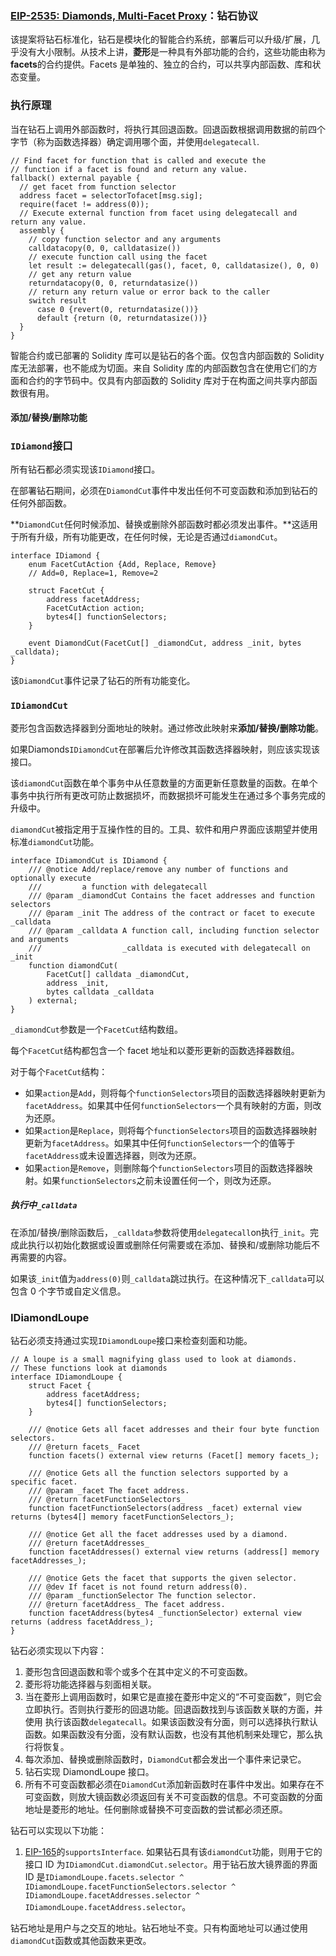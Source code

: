 ### [EIP-2535: Diamonds, Multi-Facet Proxy](https://eips.ethereum.org/EIPS/eip-2535)：钻石协议

该提案将钻石标准化，钻石是模块化的智能合约系统，部署后可以升级/扩展，几乎没有大小限制。从技术上讲，**菱形**是一种具有外部功能的合约，这些功能由称为**facets**的合约提供。Facets 是单独的、独立的合约，可以共享内部函数、库和状态变量。

### 执行原理

当在钻石上调用外部函数时，将执行其回退函数。回退函数根据调用数据的前四个字节（称为函数选择器）确定调用哪个面，并使用`delegatecall`.

```solidity
// Find facet for function that is called and execute the
// function if a facet is found and return any value.
fallback() external payable {
  // get facet from function selector
  address facet = selectorTofacet[msg.sig];
  require(facet != address(0));
  // Execute external function from facet using delegatecall and return any value.
  assembly {
    // copy function selector and any arguments
    calldatacopy(0, 0, calldatasize())
    // execute function call using the facet
    let result := delegatecall(gas(), facet, 0, calldatasize(), 0, 0)
    // get any return value
    returndatacopy(0, 0, returndatasize())
    // return any return value or error back to the caller
    switch result
      case 0 {revert(0, returndatasize())}
      default {return (0, returndatasize())}
  }
}
```

智能合约或已部署的 Solidity 库可以是钻石的各个面。仅包含内部函数的 Solidity 库无法部署，也不能成为切面。来自 Solidity 库的内部函数包含在使用它们的方面和合约的字节码中。仅具有内部函数的 Solidity 库对于在构面之间共享内部函数很有用。

#### 添加/替换/删除功能

###  `IDiamond`接口

所有钻石都必须实现该`IDiamond`接口。

在部署钻石期间，必须在`DiamondCut`事件中发出任何不可变函数和添加到钻石的任何外部函数。

**`DiamondCut`任何时候添加、替换或删除外部函数时都必须发出事件。**这适用于所有升级，所有功能更改，在任何时候，无论是否通过`diamondCut`。

```solidity
interface IDiamond {
    enum FacetCutAction {Add, Replace, Remove}
    // Add=0, Replace=1, Remove=2

    struct FacetCut {
        address facetAddress;
        FacetCutAction action;
        bytes4[] functionSelectors;
    }

    event DiamondCut(FacetCut[] _diamondCut, address _init, bytes _calldata);
}
```

该`DiamondCut`事件记录了钻石的所有功能变化。

### `IDiamondCut`

菱形包含函数选择器到分面地址的映射。通过修改此映射来**添加/替换/删除功能**。

如果Diamonds`IDiamondCut`在部署后允许修改其函数选择器映射，则应该实现该接口。

该`diamondCut`函数在单个事务中从任意数量的方面更新任意数量的函数。在单个事务中执行所有更改可防止数据损坏，而数据损坏可能发生在通过多个事务完成的升级中。

`diamondCut`被指定用于互操作性的目的。工具、软件和用户界面应该期望并使用标准`diamondCut`功能。

```solidity
interface IDiamondCut is IDiamond {
    /// @notice Add/replace/remove any number of functions and optionally execute
    ///         a function with delegatecall
    /// @param _diamondCut Contains the facet addresses and function selectors
    /// @param _init The address of the contract or facet to execute _calldata
    /// @param _calldata A function call, including function selector and arguments
    ///                  _calldata is executed with delegatecall on _init
    function diamondCut(
        FacetCut[] calldata _diamondCut,
        address _init,
        bytes calldata _calldata
    ) external;
}
```

`_diamondCut`参数是一个`FacetCut`结构数组。

每个`FacetCut`结构都包含一个 facet 地址和以菱形更新的函数选择器数组。

对于每个`FacetCut`结构：

- 如果`action`是`Add`，则将每个`functionSelectors`项目的函数选择器映射更新为`facetAddress`。如果其中任何`functionSelectors`一个具有映射的方面，则改为还原。
- 如果`action`是`Replace`，则将每个`functionSelectors`项目的函数选择器映射更新为`facetAddress`。如果其中任何`functionSelectors`一个的值等于`facetAddress`或未设置选择器，则改为还原。
- 如果`action`是`Remove`，则删除每个`functionSelectors`项目的函数选择器映射。如果`functionSelectors`之前未设置任何一个，则改为还原。

##### 执行中`_calldata`

在添加/替换/删除函数后，`_calldata`参数将使用`delegatecall`on执行`_init`。完成此执行以初始化数据或设置或删除任何需要或在添加、替换和/或删除功能后不再需要的内容。

如果该`_init`值为`address(0)`则`_calldata`跳过执行。在这种情况下`_calldata`可以包含 0 个字节或自定义信息。

### IDiamondLoupe

钻石必须支持通过实现`IDiamondLoupe`接口来检查刻面和功能。

```solidity
// A loupe is a small magnifying glass used to look at diamonds.
// These functions look at diamonds
interface IDiamondLoupe {
    struct Facet {
        address facetAddress;
        bytes4[] functionSelectors;
    }

    /// @notice Gets all facet addresses and their four byte function selectors.
    /// @return facets_ Facet
    function facets() external view returns (Facet[] memory facets_);

    /// @notice Gets all the function selectors supported by a specific facet.
    /// @param _facet The facet address.
    /// @return facetFunctionSelectors_
    function facetFunctionSelectors(address _facet) external view returns (bytes4[] memory facetFunctionSelectors_);

    /// @notice Get all the facet addresses used by a diamond.
    /// @return facetAddresses_
    function facetAddresses() external view returns (address[] memory facetAddresses_);

    /// @notice Gets the facet that supports the given selector.
    /// @dev If facet is not found return address(0).
    /// @param _functionSelector The function selector.
    /// @return facetAddress_ The facet address.
    function facetAddress(bytes4 _functionSelector) external view returns (address facetAddress_);
}
```

钻石必须实现以下内容：

1. 菱形包含回退函数和零个或多个在其中定义的不可变函数。
2. 菱形将功能选择器与刻面相关联。
3. 当在菱形上调用函数时，如果它是直接在菱形中定义的“不可变函数”，则它会立即执行。否则执行菱形的回退功能。回退函数找到与该函数关联的方面，并使用 执行该函数`delegatecall`。如果该函数没有分面，则可以选择执行默认函数。如果函数没有分面，没有默认函数，也没有其他机制来处理它，那么执行将恢复。
4. 每次添加、替换或删除函数时，`DiamondCut`都会发出一个事件来记录它。
5. 钻石实现 DiamondLoupe 接口。
6. 所有不可变函数都必须在`DiamondCut`添加新函数时在事件中发出。如果存在不可变函数，则放大镜函数必须返回有关不可变函数的信息。不可变函数的分面地址是菱形的地址。任何删除或替换不可变函数的尝试都必须还原。

钻石可以实现以下功能：

1. [EIP-165](https://eips.ethereum.org/EIPS/eip-165)的`supportsInterface`. 如果钻石具有该`diamondCut`功能，则用于它的接口 ID 为`IDiamondCut.diamondCut.selector`。用于钻石放大镜界面的界面 ID 是`IDiamondLoupe.facets.selector ^ IDiamondLoupe.facetFunctionSelectors.selector ^ IDiamondLoupe.facetAddresses.selector ^ IDiamondLoupe.facetAddress.selector`。

钻石地址是用户与之交互的地址。钻石地址不变。只有构面地址可以通过使用`diamondCut`函数或其他函数来更改。

















